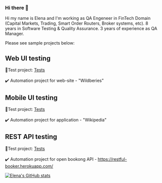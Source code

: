 ### Hi there 👋

<!--
**Amarillia31/Amarillia31** is a ✨ _special_ ✨ repository because its `README.md` (this file) appears on your GitHub profile.

Here are some ideas to get you started:

- 🔭 I’m currently working on ...
- 🌱 I’m currently learning ...
- 👯 I’m looking to collaborate on ...
- 🤔 I’m looking for help with ...
- 💬 Ask me about ...
- 📫 How to reach me: ...
- 😄 Pronouns: ...
- ⚡ Fun fact: ...
-->

Hi my name is Elena and I'm working as QA Engeneer in FinTech Domain (Capital Markets, Trading, Smart Order Routers, Broker systems, etc). 
8 years in Software Testing & Quality Assurance.
3 years of experience as QA Manager.


Please see sample projects below: 

## Web UI testing
:link:Test project: <a target="_blank" href="https://github.com/Amarillia31/WB_UI_tests">Tests</a></br></br>
:heavy_check_mark: Automation project for web-site - "Wildberies"

## Mobile UI testing
:link:Test project: <a target="_blank" href="https://github.com/Amarillia31/mobile-tests-appium">Tests</a></br></br>
:heavy_check_mark: Automation project  for application - "Wikipedia"

## REST API testing
:link:Test project: <a target="_blank" href="https://github.com/Amarillia31/REST-API-Example">Tests</a></br></br>
:heavy_check_mark: Automation project  for open bookong API - https://restful-booker.herokuapp.com/

[![Elena's GitHub stats](https://github-readme-stats.vercel.app/api?username=Amarillia31)](https://github.com/Amarillia31/github-readme-stats)
